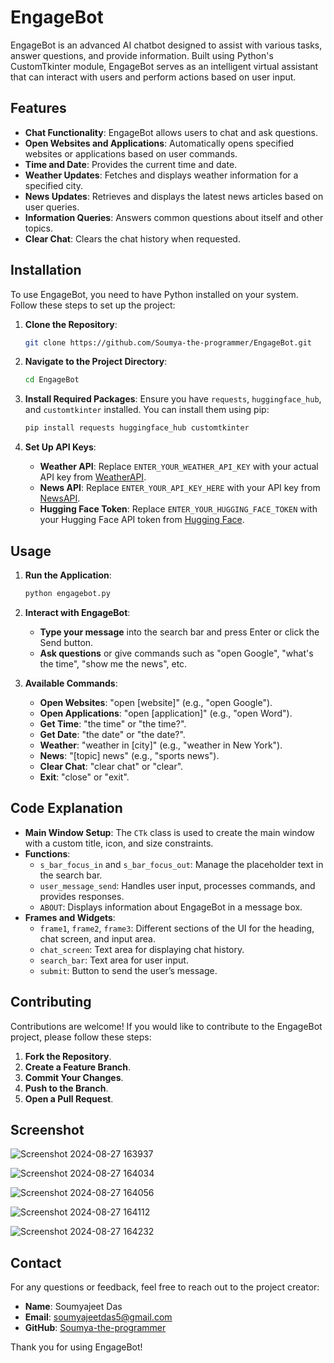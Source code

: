 # EngageBot

EngageBot is an advanced AI chatbot designed to assist with various tasks, answer questions, and provide information. Built using Python's CustomTkinter module, EngageBot serves as an intelligent virtual assistant that can interact with users and perform actions based on user input.

## Features

- **Chat Functionality**: EngageBot allows users to chat and ask questions.
- **Open Websites and Applications**: Automatically opens specified websites or applications based on user commands.
- **Time and Date**: Provides the current time and date.
- **Weather Updates**: Fetches and displays weather information for a specified city.
- **News Updates**: Retrieves and displays the latest news articles based on user queries.
- **Information Queries**: Answers common questions about itself and other topics.
- **Clear Chat**: Clears the chat history when requested.

## Installation

To use EngageBot, you need to have Python installed on your system. Follow these steps to set up the project:

1. **Clone the Repository**:
   ```bash
   git clone https://github.com/Soumya-the-programmer/EngageBot.git
   ```

2. **Navigate to the Project Directory**:
   ```bash
   cd EngageBot
   ```

3. **Install Required Packages**:
   Ensure you have `requests`, `huggingface_hub`, and `customtkinter` installed. You can install them using pip:
   ```bash
   pip install requests huggingface_hub customtkinter
   ```

4. **Set Up API Keys**:
   - **Weather API**: Replace `ENTER_YOUR_WEATHER_API_KEY` with your actual API key from [WeatherAPI](https://rapidapi.com).
   - **News API**: Replace `ENTER_YOUR_API_KEY_HERE` with your API key from [NewsAPI](https://newsapi.org).
   - **Hugging Face Token**: Replace `ENTER_YOUR_HUGGING_FACE_TOKEN` with your Hugging Face API token from [Hugging Face](https://huggingface.co).

## Usage

1. **Run the Application**:
   ```bash
   python engagebot.py
   ```

2. **Interact with EngageBot**:
   - **Type your message** into the search bar and press Enter or click the Send button.
   - **Ask questions** or give commands such as "open Google", "what's the time", "show me the news", etc.

3. **Available Commands**:
   - **Open Websites**: "open [website]" (e.g., "open Google").
   - **Open Applications**: "open [application]" (e.g., "open Word").
   - **Get Time**: "the time" or "the time?".
   - **Get Date**: "the date" or "the date?".
   - **Weather**: "weather in [city]" (e.g., "weather in New York").
   - **News**: "[topic] news" (e.g., "sports news").
   - **Clear Chat**: "clear chat" or "clear".
   - **Exit**: "close" or "exit".

## Code Explanation

- **Main Window Setup**: The `CTk` class is used to create the main window with a custom title, icon, and size constraints.
- **Functions**:
  - `s_bar_focus_in` and `s_bar_focus_out`: Manage the placeholder text in the search bar.
  - `user_message_send`: Handles user input, processes commands, and provides responses.
  - `ABOUT`: Displays information about EngageBot in a message box.
- **Frames and Widgets**:
  - `frame1`, `frame2`, `frame3`: Different sections of the UI for the heading, chat screen, and input area.
  - `chat_screen`: Text area for displaying chat history.
  - `search_bar`: Text area for user input.
  - `submit`: Button to send the user’s message.

## Contributing

Contributions are welcome! If you would like to contribute to the EngageBot project, please follow these steps:

1. **Fork the Repository**.
2. **Create a Feature Branch**.
3. **Commit Your Changes**.
4. **Push to the Branch**.
5. **Open a Pull Request**.

## Screenshot

![Screenshot 2024-08-27 163937](https://github.com/user-attachments/assets/bffdc65a-6c8e-41a9-a071-acb51c4ac85c)

![Screenshot 2024-08-27 164034](https://github.com/user-attachments/assets/e33fad20-5508-497d-8101-7ca6b5f2cebc)

![Screenshot 2024-08-27 164056](https://github.com/user-attachments/assets/dc9d4000-b53e-42f5-8bda-e5c31dbda0fb)

![Screenshot 2024-08-27 164112](https://github.com/user-attachments/assets/631780d1-78eb-4d5e-b8a3-7cdbcace363c)

![Screenshot 2024-08-27 164232](https://github.com/user-attachments/assets/612fb793-6fa3-4508-ae4c-7ddd48ed88a5)

## Contact

For any questions or feedback, feel free to reach out to the project creator:

- **Name**: Soumyajeet Das
- **Email**: [soumyajeetdas5@gmail.com](mailto:soumyajeetdas5@gmail.com)
- **GitHub**: [Soumya-the-programmer](https://github.com/Soumya-the-programmer)

Thank you for using EngageBot!

      


